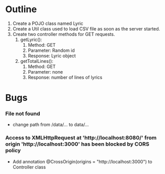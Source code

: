 # Outline

1. Create a POJO class named Lyric
2. Create a Util class used to load CSV file as soon as the server started.
3. Create two controller methods for GET requests.
    1. getLyric():
        1. Method: GET
        2. Parameter: Random id
        3. Response: Lyric object
    2. getTotalLines():
        1. Method: GET
        2. Parameter: none
        3. Response: number of lines of lyrics

# Bugs
### File not found
- change path from /data/… to data/…
### Access to XMLHttpRequest at 'http://localhost:8080/' from origin 'http://localhost:3000' has been blocked by CORS policy
- Add annotation @CrossOrigin(origins = "http://localhost:3000") to Controller class